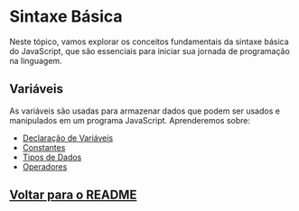 # Sintaxe Básica

Neste tópico, vamos explorar os conceitos fundamentais da sintaxe básica do JavaScript, que são essenciais para iniciar sua jornada de programação na linguagem.

## Variáveis

As variáveis são usadas para armazenar dados que podem ser usados e manipulados em um programa JavaScript. Aprenderemos sobre:
- [Declaração de Variáveis](variaveis.md)
- [Constantes](constantes.md)
- [Tipos de Dados](tipos_dados.md)
- [Operadores](operadores.md)

## [Voltar para o README](README.md)

